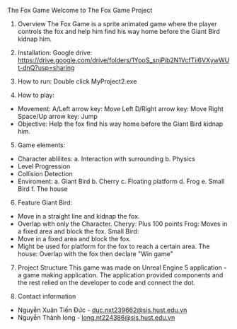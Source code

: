 The Fox Game
Welcome to The Fox Game Project

1. Overview
The Fox Game is a sprite animated game where the player controls the fox and help him find his way home before the Giant Bird kidnap him.

2. Installation:
Google drive: https://drive.google.com/drive/folders/1YpoS_snjPib2N1VcfTii6VXywWUt-dnQ?usp=sharing 

3. How to run:
Double click MyProject2.exe

4. How to play:
- Movement: 
A/Left arrow key: Move Left
D/Right arrow key: Move Right
Space/Up arrow key: Jump
- Objective: Help the fox find his way home before the Giant Bird kidnap him.

5. Game elements:
- Character ablilites:
a. Interaction with surrounding
b. Physics
- Level Progression
- Collision Detection
- Enviroment:
a. Giant Bird
b. Cherry
c. Floating platform
d. Frog
e. Small Bird
f. The house

6. Feature
Giant Bird:
- Move in a straight line and kidnap the fox.
- Overlap with only the Character.
Cheryy: Plus 100 points
Frog: Moves in a fixed area and block the fox.
Small Bird:
- Move in a fixed area and block the fox.
- Might be used for platform for the fox to reach a certain area.
The house: Overlap with the fox then declare "Win game"

7. Project Structure
This game was made on Unreal Engine 5 application - a game making application. The application provided components and the rest relied on the developer to code and connect the dot.

8. Contact information
- Nguyễn Xuân Tiến Đức - duc.nxt239662@sis.hust.edu.vn
- Nguyễn Thành long - long.nt224386@sis.hust.edu.vn
